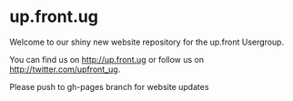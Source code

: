 up.front.ug
===========

Welcome to our shiny new website repository for the up.front Usergroup.

You can find us on http://up.front.ug or follow us on http://twitter.com/upfront_ug.

Please push to gh-pages branch for website updates